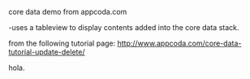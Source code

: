 core data demo from appcoda.com

-uses a tableview to display contents added into the core data stack.

from the following tutorial page:
http://www.appcoda.com/core-data-tutorial-update-delete/

hola.
